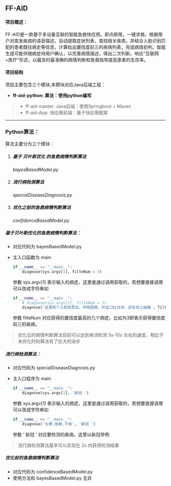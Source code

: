 ## FF-AID

#### 项目概述：

FF-AID是一款基于多设备互联的智能急救快应用。即点即用，一键求救。根据用户对突发疾病的语音描述，自动提取症状列表，查找相关疾病，并结合人脸识别匹配的患者既往病史等信息，计算给出置信度前三的疾病列表，完成病情初判。智能生成可能伴随病症待用户确认，以完善病情描述，得出二次判断。响应“互联网+医疗”形式，以最及时最准确的病情判断和急救指导提高患者的生存率。



#### 项目结构

项目主要包含三个模块,本模块对应Java后端工程：

- **ff-aid-python: 算法：使用python编写**

> - ff-aid-master: Java后端：使用Springboot + Maven
> - ff-aid-App: 快应用前端：基于快应用框架

---



### Python算法：

算法主要分为三个模块：

1. ##### 基于 ***贝叶斯优化***  的急救病情判断算法 

   *bayesBasedModel.py*

2. ##### 流行病检测算法                                   

   *specialDiseaseDiagnosis.py*

3. ##### 优化之前的急救病情判断算法

   *confidenceBasedModel.py*



##### 基于贝叶斯优化的急救病情判断算法：

- 对应代码为 bayesBasedModel.py 

- 主入口函数为 main 

  ``` python
  if __name__ == "__main__":
      diagnose(sys.argv[1], filteNum = 3)
  ```

  参数 sys.argv[1] 表示输入的病症，这里是通过调用获取的，若想要直接调用可以改成字符串如

  ```python
  if __name__ == "__main__":
      # diagnose(sys.argv[1], filteNum = 3)
      diagnose('这里有个人脸色苍白，呼吸困难，并且口吐白沫，还在地上抽搐', filteNum = 3)
  ```

  参数 filteNum 对应获得的置信度最高的几个病症，比如为3即表示获得置信度前三的疾病。

  

> 优化后的病情判断算法目前可以达到单词检测 5s-10s 左右的速度，相比于未优化时的算法有了巨大的进步



##### 流行病检测算法：

- 对应代码为 specialDiseaseDiagnosis.py

- 主入口程序为 main

  ```python
  if __name__ == "__main__":
      diagnose(sys.argv[1], '新冠 ')
  ```

  参数 sys.argv[1] 表示输入的病症，这里是通过调用获取的，若想要直接调用可以改成字符串如

  ```python
  if __name__ == "__main__":
      diagnose('头晕,咳嗽,干咳', '新冠 ')
  ```

  参数 ‘ 新冠 ’ 对应要检测的疾病，这里以新冠举例



> 流行病检测算法基本可以实现在 2s 内获得检测结果



##### 优化前的急救病情判断算法

- 对应代码为 confidenceBasedModel.py
- 使用方法和 bayesBasedModel.py 无异